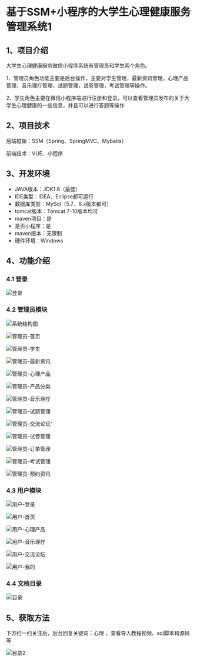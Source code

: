 # 基于SSM+小程序的大学生心理健康服务管理系统1



## 1、项目介绍

大学生心理健康服务微信小程序系统有管理员和学生两个角色。

1、管理员角色功能主要是后台操作，主要对学生管理，最新资讯管理，心理产品管理，音乐理疗管理，试题管理，试卷管理，考试管理等操作。

2、学生角色主要在微信小程序端进行注册和登录，可以查看管理员发布的关于大学生心理健康的一些信息，并且可以进行答题等操作

## 2、项目技术

后端框架：SSM（Spring、SpringMVC、Mybatis）

前端技术：VUE、小程序

## 3、开发环境

- JAVA版本：JDK1.8（最佳）
- IDE类型：IDEA、Eclipse都可运行
- 数据库类型：MySql（5.7、8.x版本都可） 
- tomcat版本：Tomcat 7-10版本均可
- maven项目：是
- 是否小程序：是
- maven版本：无限制
- 硬件环境：Windows


## 4、功能介绍

### 4.1 登录

![登录](https://www.codemarket.fun/202408072018273.png)

### 4.2 管理员模块

![系统结构图](https://www.codemarket.fun/202408072018977.png)

![管理员-首页](https://www.codemarket.fun/202408072018470.png)

![管理员-学生](https://www.codemarket.fun/202408072018559.png)

![管理员-最新资讯](https://www.codemarket.fun/202408072018735.png)

![管理员-心理产品](https://www.codemarket.fun/202408072018512.png)

![管理员-产品分类](https://www.codemarket.fun/202408072018080.png)

![管理员-音乐理疗](https://www.codemarket.fun/202408072018613.png)

![管理员-试题管理](https://www.codemarket.fun/202408072018114.png)

![管理员-交流论坛‘](https://www.codemarket.fun/202408072018094.png)

![管理员-试卷管理](https://www.codemarket.fun/202408072018107.png)

![管理员-订单管理](https://www.codemarket.fun/202408072018091.png)

![管理员-考试管理](https://www.codemarket.fun/202408072018089.png)

![管理员-预约资讯](https://www.codemarket.fun/202408072018666.png)

### 4.3 用户模块

![用户-登录 ](https://www.codemarket.fun/202408072018536.png)

![用户-首页](https://www.codemarket.fun/202408072018544.png)

![用户-心理产品](https://www.codemarket.fun/202408072018571.png)

![用户-音乐理疗](https://www.codemarket.fun/202408072018566.png)

![用户-交流论坛](https://www.codemarket.fun/202408072018540.png)

![用户-我的](https://www.codemarket.fun/202408072018560.png)

### 4.4 文档目录

![目录](https://www.codemarket.fun/202408072018998.png)


## 5、获取方法

下方扫一扫关注后，后台回复关键词：心理 ，查看导入教程视频、sql脚本和源码等

![目录2](https://www.codemarket.fun/202407032155305.png)
